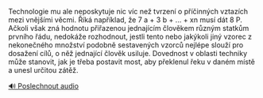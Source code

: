 
Technologie mu ale neposkytuje nic víc než tvrzení o příčinných vztazích mezi vnějšími věcmi. Říká například, že 7 a + 3 b + ... + xn musí dát 8 P. Ačkoli však zná hodnotu přiřazenou jednajícím člověkem různým statkům prvního řádu, nedokáže rozhodnout, jestli tento nebo jakýkoli jiný vzorec z nekonečného množství podobně sestavených vzorců nejlépe slouží pro dosažení cílů, o něž jednající člověk usiluje. Dovednost v oblasti techniky může stanovit, jak je třeba postavit most, aby překlenul řeku v daném místě a unesl určitou zátěž.

[🔊 Poslechnout audio](/data/7-paragraphs/audio/chapter_42/para_001-Technologie-mu-ale-neposkytuje-nic-vc-ne-tvrzen.mp3)
